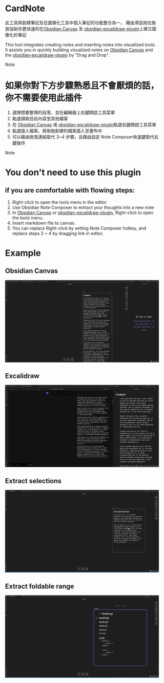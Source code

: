 # CardNote
此工具將創建筆記及在圖像化工具中插入筆記的功能整合為一，
藉由滑鼠拖拉施放協助你更快速的在[Obsidian Canvas](https://obsidian.md/canvas) 及 [obsidian-excalidraw-plugin](https://github.com/zsviczian/obsidian-excalidraw-plugin)上建立圖像化的筆記

This tool integrates creating notes and inserting notes into visualized tools. It assists you in quickly building visualized notes on [Obsidian Canvas](https://obsidian.md/canvas) and the [obsidian-excalidraw-plugin](https://github.com/zsviczian/obsidian-excalidraw-plugin) by "Drag and Drop".

> [!note] 
> # 如果你對下方步驟熟悉且不會厭煩的話，你不需要使用此插件
> 1. 選擇想要整理的段落，並在編輯器上右鍵開啟工具菜單
> 2. 點選擷取目前內容至其他檔案
> 3. 在 [Obsidian Canvas](https://obsidian.md/canvas) 或 [obsidian-excalidraw-plugin](https://github.com/zsviczian/obsidian-excalidraw-plugin)點選右鍵開啟工具菜單
> 4. 點選插入檔案，將剛剛創建的檔案插入至畫布中
> 5. 可以藉由拖曳連結取代 3~4 步驟，且藉由設定 Note Composer快速鍵取代右鍵操作

> [!note] 
> # You don't need to use this plugin
> ## if you are comfortable with flowing steps:
> 1. Right-click to open the tools menu in the editor
> 2. Use Obsidian Note Composer to extract your thoughts into a new note
> 3. In [Obsidian Canvas](https://obsidian.md/canvas) or [obsidian-excalidraw-plugin](https://github.com/zsviczian/obsidian-excalidraw-plugin), Right-click to open the tools  menu.
> 4. Insert markdown file to canvas.
> 5. You can replace Right-click by setting Note Composer hotkey, and replace steps 3 ~ 4 by dragging link in editor.


# Example
## Obsidian Canvas
![ExampleCanvas](src/images/CardNoteCanvas.gif)
## Excalidraw
![ExampleExcalidraw](src/images/CardNoteExcalidraw.gif)
## Extract selections
![ExampleSelection](src/images/CardNoteSection.gif)
## Extract foldable range
![ExampleFoldable](src/images/CardNoteFoldable.gif)